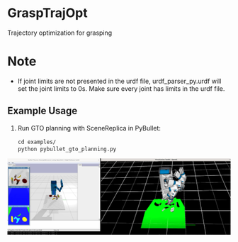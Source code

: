 # GraspTrajOpt
Trajectory optimization for grasping


# Note
- If joint limits are not presented in the urdf file, urdf_parser_py.urdf will set the joint limits to 0s. Make sure every joint has limits in the urdf file.

## Example Usage
  
1. Run GTO planning with SceneReplica in PyBullet:
   ```Shell
   cd examples/
   python pybullet_gto_planning.py
   ```

![](./pics/example.png)
